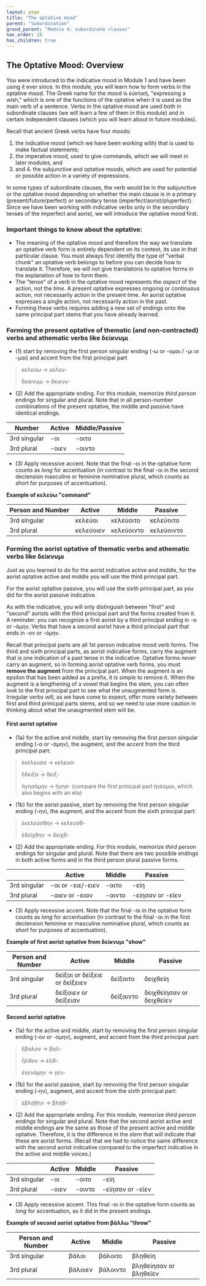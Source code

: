```yaml
---
layout: page
title: "The optative mood"
parent: "Subordination"
grand_parent: "Module 4: subordinate clauses"
nav_order: 20
has_children: true
---
```


## The Optative Mood: Overview

You were introduced to the indicative mood in Module 1 and have been using it ever since. In this module, you will learn how to form verbs in the optative mood. The Greek name for the mood is εὐκτική, "expressing a wish," which is one of the functions of the optative when it is used as the main verb of a sentence. Verbs in the optative mood are used both in subordinate clauses (we will learn a few of them in this module) and in certain independent clauses (which you will learn about in future modules).

Recall that ancient Greek verbs have four moods: 
1. the indicative mood (which we have been working with) that is used to make factual statements; 
2. the imperative mood, used to give commands, which we will meet in later modules, and 
3. and 4. the subjunctive and optative moods, which are used for potential or possible action in a variety of expressions. 

In some types of subordinate clauses, the verb would be in the subjunctive or the optative mood depending on whether the main clause is in a primary (present/future/perfect) or secondary tense (imperfect/aorist/pluperfect). Since we have been working with indicative verbs only in the secondary tenses of the imperfect and aorist, we will introduce the optative mood first.

### Important things to know about the optative:

- The meaning of the optative mood and therefore the way we translate an optative verb form is entirely dependent on its context, its use in that particular clause. You must always first identify the type of "verbal chunk" an optative verb belongs to before you can decide how to translate it. Therefore, we will not give translations to optative forms in the explanation of how to form them.
- The "tense" of a verb in the optative mood represents the *aspect* of the action, not the *time*. A present optative expresses ongoing or continuous action, not necessarily action in the present time. An aorist optative expresses a single action, not necessarily action in the past.
- Forming these verbs requires adding a new set of endings onto the same principal part stems that you have already learned.

### Forming the present optative of thematic (and non-contracted) verbs and athematic verbs like δείκνυμι

- (1) start by removing the first person singular ending (-ω or -ομαι / -μι or -μαι) and accent from the first principal part 

> κελεύω -> κελευ-
>  
> δείκνυμι  -> δεικνυ-


- (2) Add the appropriate ending. For this module, memorize *third person* endings for singular and plural.  Note that in all person-number combinations of the present optative, the middle and passive have identical endings.

| Number  | Active  | Middle/Passive  |
|---|---|---|
| 3rd singular  | -οι   | -οιτο   |
| 3rd plural  | -οιεν   | -οιντο   |


- (3) Apply recessive accent. Note that the final -οι in the optative form counts as *long* for accentuation (in contrast to the final -οι in the second declension masculine or feminine nominative plural, which counts as short for purposes of accentuation).

**Example of κελεύω "command"**

| Person and Number | Active | Middle | Passive |
| --- | --- | --- | --- |
| 3rd singular |  κελεύοι   | κελεύοιτο  | κελεύοιτο |
| 3rd plural | κελεύοιεν | κελεύοιντο  | κελεύοιντο  |


### Forming the aorist optative of thematic verbs and athematic verbs like δείκνυμι

Just as you learned to do for the aorist indicative active and middle, for the aorist optative active and middle you will use the third principal part. 

For the aorist optative passive, you will use the sixth principal part, as you did for the aorist passive indicative. 

As with the indicative, you will only distinguish between "first" and "second" aorists with the third principal part and the forms created from it. A reminder: you can recognize a first aorist by a third principal ending in -α or -άμην. Verbs that have a second aorist have a third principal part that ends in -ον or -όμην.

Recall that principal parts are all 1st person indicative mood verb forms. The third and sixth principal parts, as aorist indicative forms, carry the augment that is one indication of a past tense in the indicative. Optative forms *never* carry an augment, so in forming aorist optative verb forms, you must **remove the augment** from the principal part. When the augment is an epsilon that has been added as a prefix, it is simple to remove it. When the augment is a lengthening of a vowel that begins the stem, you can often look to the first principal part to see what the unaugmented form is. Irregular verbs will, as we have come to expect, offer more variety between first and third prinicpal parts stems, and so we need to use more caution in thinking about what the unaugmented stem will be.

#### First aorist optative

- (1a) for the active and middle, start by removing the first person singular ending (-α or -άμην), the augment, and the accent from the third principal part:

> ἐκέλευσα  -> κελευσ-
>  
> ἔδειξα  -> δειξ-
> 
> ἡγησάμην -> ἡγησ- (compare the first prinicpal part ἡγέομαι, which also begins with an eta) 

- (1b) for the aorist passive, start by removing the first person singular ending (-ην), the augment, and the accent from the sixth principal part:

> ἐκελεύσθην -> κελευσθ-
> 
> ἐδείχθην -> δειχθ-

- (2) Add the appropriate ending. For this module, memorize *third person* endings for singular and plural. Note that there are two possible endings in both active forms and in the third person plural passive forms. 


|   | Active  | Middle  | Passive  |
|---|---|---|---|
| 3rd singular  | -αι or -ειε/-ειεν  | -αιτο   | -είη  |
|  3rd plural | -αιεν or -ειαν   | -αιντο   | -είησαν or -εῖεν  |

- (3) Apply recessive accent. Note that the final -αι in the optative form counts as *long* for accentuation (in contrast to the final -αι in the first declension feminine or masculine nominative plural, which counts as short for purposes of accentuation).

**Example of first aorist optative from δείκνυμι "show"**

| Person and Number | Active | Middle | Passive |
| --- | --- | --- | --- |
| 3rd singular | δείξαι or δείξειε or δείξειεν   | δείξαιτο   | δειχθείη  |
| 3rd plural | δείξαιεν or δείξειαν  | δείξαιντο   | δειχθείησαν or δειχθεῖεν   |



#### Second aorist optative

- (1a) for the active and middle, start by removing the first person singular ending (-ον or -όμην), augment, and accent from the third principal part:

> ἔβαλον  -> βαλ-
>  
> ἦλθον  -> ἐλθ-
> 
> ἐγενόμην -> γεν- 

- (1b) for the aorist passive, start by removing the first person singular ending (-ην), augment, and accent from the sixth principal part:

> ἐβλήθην -> βλήθ-


- (2) Add the appropriate ending. For this module, memorize *third person* endings for singular and plural. Note that the second aorist active and middle endings are the same as those of the present active and middle optative. Therefore, it is the difference in the *stem* that will indicate that these are aorist forms. (Recall that we had to notice the same difference with the second aorist indicative compared to the imperfect indicative in the active and middle voices.)

|   | Active  | Middle  | Passive  |
|---|---|---|---|
| 3rd singular  | -οι   | -οιτο   | -είη   |
|  3rd plural | -οιεν  | -οιντο   | -είησαν or -εῖεν  |

- (3) Apply recessive accent. This final -οι in the optative form counts as *long* for accentuation, as it did in the present endings.

**Example of second aorist optative from βάλλω "throw"**

| Person and Number | Active | Middle | Passive |
| --- | --- | --- | --- |
| 3rd singular | βάλοι    | βάλοιτο   | βληθείη  |
| 3rd plural | βάλοιεν  | βάλοιντο   | βληθείησαν or βληθεῖεν  |
